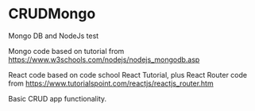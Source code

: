 # CRUDMongo
Mongo DB and NodeJs test

Mongo code based on tutorial from https://www.w3schools.com/nodejs/nodejs_mongodb.asp

React code based on code school React Tutorial, plus React Router code from https://www.tutorialspoint.com/reactjs/reactjs_router.htm

Basic CRUD app functionality.


